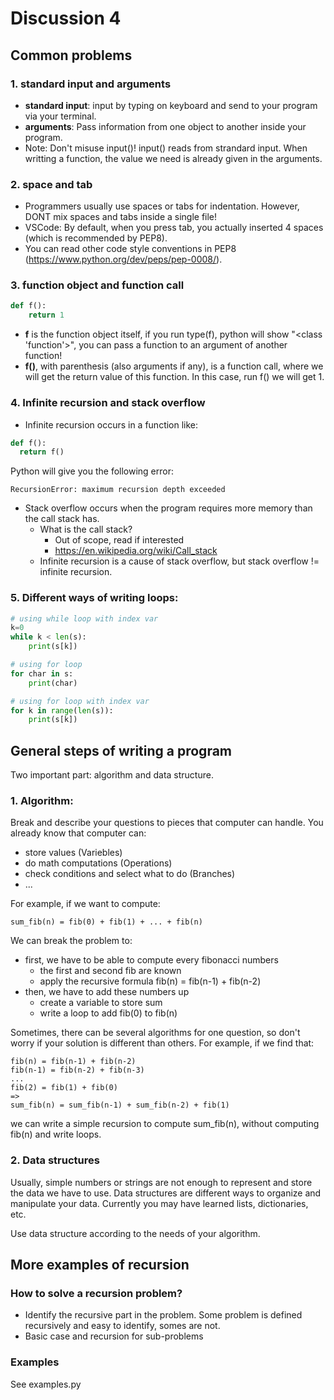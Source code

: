 # Discussion 4

## Common problems

### 1. standard input and arguments
- **standard input**: input by typing on keyboard and send to your program via your terminal. 
- **arguments**: Pass information from one object to another inside your program. 
- Note: Don't misuse input()! input() reads from strandard input. When writting a function, the value we need  is already given in the arguments.

### 2. space and tab
- Programmers usually use spaces or tabs for indentation. However, DONT mix spaces and tabs inside a single file!
- VSCode: By default, when you press tab, you actually inserted 4 spaces (which is recommended by PEP8).
- You can read other code style conventions in PEP8 (https://www.python.org/dev/peps/pep-0008/).

### 3. function object and function call
```python
def f():
    return 1
```
- **f** is the function object itself, if you run type(f), python will show "<class 'function'>", you can pass a function to an argument of another function!
- **f()**, with parenthesis (also arguments if any), is a function call, where we will get the return value of this function. In this case, run f() we will get 1.

### 4. Infinite recursion and stack overflow
- Infinite recursion occurs in a function like:
```python
def f():
  return f()
```
Python will give you the following error:
```
RecursionError: maximum recursion depth exceeded
```
- Stack overflow occurs when the program requires more memory than the call stack has.
  - What is the call stack?
    - Out of scope, read if interested
    - https://en.wikipedia.org/wiki/Call_stack
  - Infinite recursion is a cause of stack overflow, but stack overflow != infinite recursion.

### 5. Different ways of writing loops:
```python
# using while loop with index var
k=0
while k < len(s):
    print(s[k])

# using for loop
for char in s:
    print(char)

# using for loop with index var
for k in range(len(s)):
    print(s[k])
```

## General steps of writing a program
Two important part: algorithm and data structure.
### 1. Algorithm:
Break and describe your questions to pieces that computer can handle.
You already know that computer can:
- store values (Variebles)
- do math computations (Operations)
- check conditions and select what to do (Branches)
- ...

For example, if we want to compute:
```
sum_fib(n) = fib(0) + fib(1) + ... + fib(n)
```
We can break the problem to:
- first, we have to be able to compute every fibonacci numbers
  - the first and second fib are known
  - apply the recursive formula fib(n) = fib(n-1) + fib(n-2)
- then, we have to add these numbers up
  - create a variable to store sum
  - write a loop to add fib(0) to fib(n)

Sometimes, there can be several algorithms for one question, so don't worry if your solution is different than others. For example, if we find that:
```
fib(n) = fib(n-1) + fib(n-2)
fib(n-1) = fib(n-2) + fib(n-3)
...
fib(2) = fib(1) + fib(0)
=>
sum_fib(n) = sum_fib(n-1) + sum_fib(n-2) + fib(1)
```
we can write a simple recursion to compute sum_fib(n), without computing fib(n) and write loops.


### 2. Data structures
Usually, simple numbers or strings are not enough to represent and store the data we have to use. Data structures are different ways to organize and manipulate your data. Currently you may have learned lists, dictionaries, etc.

Use data structure according to the needs of your algorithm.

## More examples of recursion
### How to solve a recursion problem?
- Identify the recursive part in the problem. Some problem is defined recursively and easy to identify, somes are not.
- Basic case and recursion for sub-problems

### Examples
See examples.py



